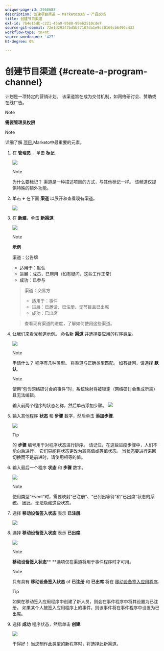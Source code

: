 ```yaml
---
unique-page-id: 2950682
description: 创建项目渠道 — Marketo文档 — 产品文档
title: 创建节目渠道
exl-id: 7b4e15db-c221-45a9-9588-99eb2510cde7
source-git-commit: 72e1d29347bd5b77107da1e9c30169cb6490c432
workflow-type: tm+mt
source-wordcount: '427'
ht-degree: 0%

---
```


# 创建节目渠道 {#create-a-program-channel}

计划是一项特定的营销计划。 该渠道旨在成为交付机制，如网络研讨会、赞助或在线广告。

>[!NOTE]
>
>**需要管理员权限**

>[!NOTE]
>
>详细了解 [项目](/help/marketo/product-docs/core-marketo-concepts/programs/creating-programs/understanding-programs.md),Marketo中最重要的元素。

1. 在 **管理员** ，单击 **标记**.

   ![](assets/image2014-9-24-12-3a57-3a27.png)

   >[!NOTE]
   >
   >为什么要标记？ 渠道是一种描述项目的方式，与其他标记一样。 该频道仅提供特殊的额外功能。

1. 单击 **+** 在下面 **渠道** 以展开和查看现有渠道。

   ![](assets/image2014-9-24-12-3a58-3a33.png)

1. 在 **新建**，单击 **新渠道**.

   ![](assets/image2014-9-24-12-3a58-3a53.png)

   >[!NOTE]
   >
   >**示例**
   >
   >渠道：公告牌
   >
   >* 适用于：默认
   >* 进展：成员，已聘用（如有疑问，这些工作正常）
   >* 成功：已参与

   >
   >渠道：交易方
   >
   >* 适用于：事件
   >* 进展：已邀请、已注册、无节目且已出席
   >* 成功：已出席

   >
   >查看现有渠道的进度，了解如何使用这些渠道。

1. 让我们来看党频道示例。 命名新 **渠道** 并选择要应用的程序类型。

   ![](assets/image2014-9-24-13-3a0-3a17.png)

   >[!NOTE]
   >
   >申请什么？ 程序有几种类型。 将渠道与正确类型匹配。 如有疑问，请选择 **默认**.

   >[!NOTE]
   >
   >使用“包含网络研讨会的事件”时，系统映射将被锁定（网络研讨会集成所需）且无法编辑。

   输入前两个程序的状态名称，然后单击添加步骤。
   ![](assets/image2014-9-24-15-3a37-3a0.png)

1. 输入其他程序 **状态** 和 **步骤** 数字，然后单击 **添加步骤**.

   ![](assets/image2014-9-24-15-3a37-3a30.png)

   >[!TIP]
   >
   >的 **步骤** 编号用于对程序状态进行排序。 请记住，在这些进度步骤中，人们不能向后进行。 它们只能将状态更改为较高值或等值状态。 当状态要进行来回切换而不是前进时，请使用相等的值。

1. 输入最后一个程序 **状态** 和 **步骤** 数字。

   ![](assets/image2014-9-24-15-3a39-3a15.png)

   >[!NOTE]
   >
   >使用类型“Event”时，需要映射“已注册”、“已列出等待”和“已出席”状态的系统。 因此，无法隐藏这些状态。

1. 选择 **移动设备签入状态** 表示 **已注册**.

   ![](assets/image2014-9-24-15-3a39-3a43.png)

1. 选择 **移动设备签入状态** 表示 **已出席**.

   ![](assets/image2014-9-24-15-3a40-3a21.png)

   >[!NOTE]
   >
   >**移动设备签入状态**** **选项仅在渠道将用于事件程序时才可用。

   >[!NOTE]
   >
   >只有具有 **移动设备签入状态** of **已注册** 和 **已出席** 将在 [移动设备签入应用程序](/help/marketo/product-docs/core-marketo-concepts/mobile-apps/event-check-in/event-check-in-overview.md).

   >[!TIP]
   >
   >如果在移动签入应用程序中创建了新人员，则会在事件程序中将其设置为已注册。 如果某个人被签入应用程序上的事件，则该事件将在事件程序中设置为已出席。

1. 选择 **成功** 程序状态，然后单击 **创建**.

   ![](assets/image2014-9-24-15-3a42-3a54.png)

   干得好！ 当您制作此类型的新程序时，将选择此新渠道。
